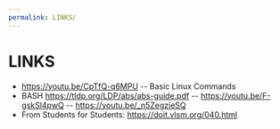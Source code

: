 ```yaml
---
permalink: LINKS/
---
```


LINKS
======

* https://youtu.be/CpTfQ-q6MPU -- Basic Linux Commands
* BASH https://tldp.org/LDP/abs/abs-guide.pdf --  https://youtu.be/F-gskSl4pwQ -- https://youtu.be/_n5ZegzieSQ
* From Students for Students: https://doit.vlsm.org/040.html

